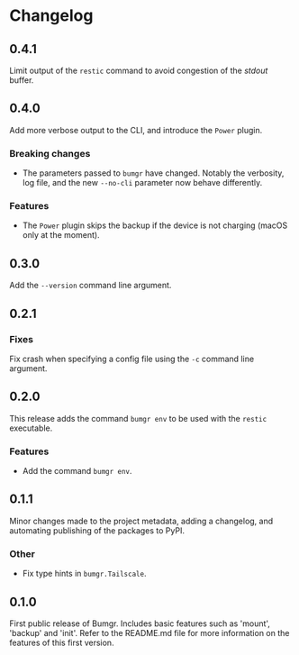 # Changelog

## 0.4.1

Limit output of the `restic` command to avoid congestion of the *stdout*
buffer.

## 0.4.0

Add more verbose output to the CLI, and introduce the `Power` plugin.

### Breaking changes
- The parameters passed to `bumgr` have changed. Notably the verbosity,
log file, and the new `--no-cli` parameter now behave differently.

### Features
- The `Power` plugin skips the backup if the device is not charging
(macOS only at the moment).

## 0.3.0

Add the `--version` command line argument.

## 0.2.1

### Fixes

Fix crash when specifying a config file using the `-c` command line
argument.

## 0.2.0

This release adds the command `bumgr env` to be used with the `restic`
executable.

### Features
- Add the command `bumgr env`.

## 0.1.1

Minor changes made to the project metadata, adding a changelog, and
automating publishing of the packages to PyPI.

### Other
- Fix type hints in `bumgr.Tailscale`.

## 0.1.0

First public release of Bumgr. Includes basic features such as 'mount', 'backup'
and 'init'. Refer to the README.md file for more information on the features
of this first version.
